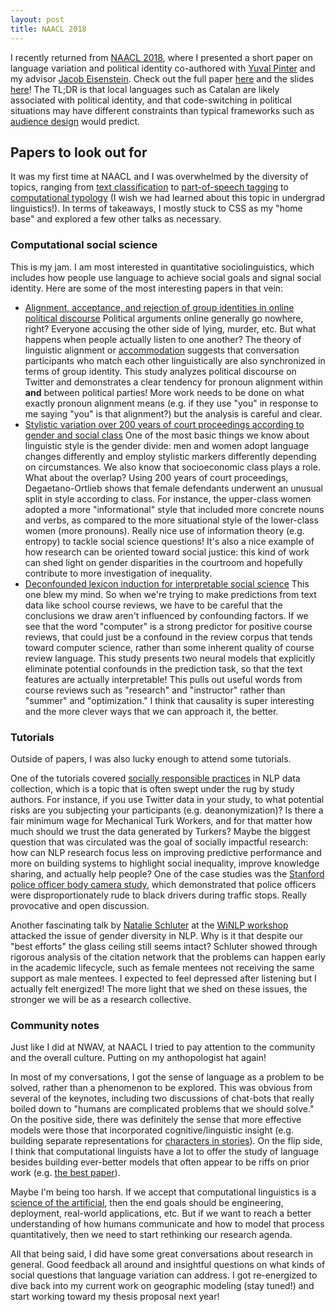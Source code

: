 ```yaml
---
layout: post
title: NAACL 2018
---
```


I recently returned from [NAACL 2018](naacl2018.org), where I presented a short paper on language variation and political identity co-authored with [Yuval Pinter](https://www.cc.gatech.edu/~ypinter3/) and my advisor [Jacob Eisenstein](https://www.cc.gatech.edu/~jeisenst/). 
Check out the full paper [here](https://arxiv.org/pdf/1804.05088.pdf) and the slides [here](https://github.com/ianbstewart/catalan/blob/master/writing/NAACL_2018_slides.pdf)!
The TL;DR is that local languages such as Catalan are likely associated with political identity, and that code-switching in political situations may have different constraints than typical frameworks such as [audience design](https://en.wikipedia.org/wiki/Audience_design) would predict.

## Papers to look out for
It was my first time at NAACL and I was overwhelmed by the diversity of topics, ranging from [text classification](http://www.aclweb.org/anthology/N18-1097) to [part-of-speech tagging](https://arxiv.org/pdf/1804.07331.pdf) to [computational typology](http://www.aclweb.org/anthology/N18-1004) (I wish we had learned about this topic in undergrad linguistics!).
In terms of takeaways, I mostly stuck to CSS as my "home base" and explored a few other talks as necessary.

### Computational social science
This is my jam.
I am most interested in quantitative sociolinguistics, which includes how people use language to achieve social goals and signal social identity.
Here are some of the most interesting papers in that vein:

- [Alignment, acceptance, and rejection of group identities in online political discourse](http://www.aclweb.org/anthology/N18-4001)
Political arguments online generally go nowhere, right?
Everyone accusing the other side of lying, murder, etc.
But what happens when people actually listen to one another?
The theory of linguistic alignment or [accommodation](https://en.wikipedia.org/wiki/Communication_accommodation_theory) suggests that conversation participants who match each other linguistically are also synchronized in terms of group identity.
This study analyzes political discourse on Twitter and demonstrates a clear tendency for pronoun alignment within **and** between political parties!
More work needs to be done on what exactly pronoun alignment means (e.g. if they use "you" in response to me saying "you" is that alignment?) but the analysis is careful and clear.
- [Stylistic variation over 200 years of court proceedings according to gender and social class](http://www.aclweb.org/anthology/W18-1601)
One of the most basic things we know about linguistic style is the gender divide: men and women adopt language changes differently and employ stylistic markers differently depending on circumstances.
We also know that socioeconomic class plays a role.
What about the overlap?
Using 200 years of court proceedings, Degaetano-Ortlieb shows that female defendants underwent an unusual split in style according to class.
For instance, the upper-class women adopted a more "informational" style that included more concrete nouns and verbs, as compared to the more situational style of the lower-class women (more pronouns).
Really nice use of information theory (e.g. entropy) to tackle social science questions!
It's also a nice example of how research can be oriented toward social justice: this kind of work can shed light on gender disparities in the courtroom and hopefully contribute to more investigation of inequality.
- [Deconfounded lexicon induction for interpretable social science](http://www.aclweb.org/anthology/N18-1146)
This one blew my mind.
So when we're trying to make predictions from text data like school course reviews, we have to be careful that the conclusions we draw aren't influenced by confounding factors.
If we see that the word "computer" is a strong predictor for positive course reviews, that could just be a confound in the review corpus that tends toward computer science, rather than some inherent quality of course review language.
This study presents two neural models that explicitly eliminate potential confounds in the prediction task, so that the text features are actually interpretable!
This pulls out useful words from course reviews such as "research" and "instructor" rather than "summer" and "optimization."
I think that causality is super interesting and the more clever ways that we can approach it, the better.

### Tutorials

Outside of papers, I was also lucky enough to attend some tutorials.

One of the tutorials covered [socially responsible practices](https://sites.google.com/view/srnlp) in NLP data collection, which is a topic that is often swept under the rug by study authors.
For instance, if you use Twitter data in your study, to what potential risks are you subjecting your participants (e.g. deanonymization)?
Is there a fair minimum wage for Mechanical Turk Workers, and for that matter how much should we trust the data generated by Turkers?
Maybe the biggest question that was circulated was the goal of socially impactful research: how can NLP research focus less on improving predictive performance and more on building systems to highlight social inequality, improve knowledge sharing, and actually help people?
One of the case studies was the [Stanford police officer body camera study](http://www.pnas.org/content/pnas/114/25/6521.full.pdf), which demonstrated that police officers were disproportionately rude to black drivers during traffic stops.
Really provocative and open discussion.

Another fascinating talk by [Natalie Schluter](https://natschluter.wordpress.com/) at the [WiNLP workshop](http://www.winlp.org/winlp-2018-workshop/winlp-18-program/) attacked the issue of gender diversity in NLP.
Why is it that despite our "best efforts" the glass ceiling still seems intact?
Schluter showed through rigorous analysis of the citation network that the problems can happen early in the academic lifecycle, such as female mentees not receiving the same support as male mentees.
I expected to feel depressed after listening but I actually felt energized!
The more light that we shed on these issues, the stronger we will be as a research collective.

### Community notes
Just like I did at NWAV, at NAACL I tried to pay attention to the community and the overall culture.
Putting on my anthopologist hat again!

In most of my conversations, I got the sense of language as a problem to be solved, rather than a phenomenon to be explored.
This was obvious from several of the keynotes, including two discussions of chat-bots that really boiled down to "humans are complicated problems that we should solve."
On the positive side, there was definitely the sense that more effective models were those that incorporated cognitive/linguistic insight (e.g. building separate representations for [characters in stories](http://www.aclweb.org/anthology/N18-1204)).
On the flip side, I think that computational linguists have a lot to offer the study of language besides building ever-better models that often appear to be riffs on prior work (e.g. [the best paper](https://arxiv.org/pdf/1802.05365.pdf)).

Maybe I'm being too harsh.
If we accept that computational linguistics is a [science of the artificial](https://mitpress.mit.edu/books/sciences-artificial), then the end goals should be engineering, deployment, real-world applications, etc.
But if we want to reach a better understanding of how humans communicate and how to model that process quantitatively, then we need to start rethinking our research agenda.

All that being said, I did have some great conversations about research in general.
Good feedback all around and insightful questions on what kinds of social questions that language variation can address.
I got re-energized to dive back into my current work on geographic modeling (stay tuned!) and start working toward my thesis proposal next year!
